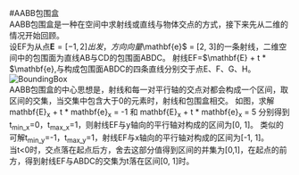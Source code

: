 #AABB包围盒<br>
AABB包围盒是一种在空间中求射线或直线与物体交点的方式，接下来先从二维的情况开始回顾。<br>
设EF为从点$\mathbf{E} = [-1, 2]出发，方向向量$\mathbf{e}$ = [2, 3]的一条射线，二维空间中的包围面为直线AB与CD的包围面ABDC。
射线EF=$\mathbf{E} + t * $\mathbf{e},与构成包围面ABDC的四条直线分别交于点E、F、G、H。
<br>
![BoundingBox](https://github.com/xietinghao/games101/PA6/BoundingBox.png)
<br>
AABB包围盒的中心思想是，射线和每一对平行轴的交点对都会构成一个区间，取区间的交集，当交集中包含大于0的元素时，射线和包围盒相交。
如图，求解mathbf{E}<sub>x</sub> + t * mathbf{e}<sub>x</sub> = -1 和 mathbf{E}<sub>x</sub> + t * mathbf{e}<sub>x</sub> = 5
分别得到t<sub>min_x</sub>=0，t<sub>max_x</sub>=1，则射线EF与y轴向的平行轴对构成的区间为[0, 1]。
类似的可解t<sub>min_y</sub>=-1，t<sub>max_y</sub>=1，射线EF与x轴向的平行轴对构成的区间为[-1, 1]。
<br>当t<0时，交点落在起点后方，舍去这部分值得到区间的并集为[0,1]，在起点的前方，得到射线EF与ABDC的交集为t落在区间[0, 1]时。
